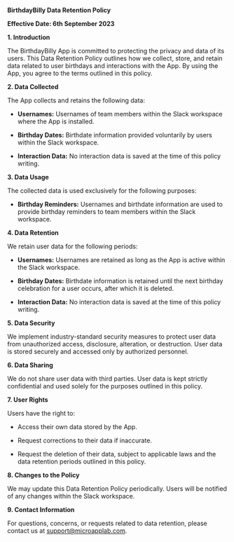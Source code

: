 
**BirthdayBilly Data Retention Policy**

**Effective Date: 6th September 2023**

**1. Introduction**

The BirthdayBilly App is committed to protecting the privacy and data of its users. This Data Retention Policy outlines how we collect, store, and retain data related to user birthdays and interactions with the App. By using the App, you agree to the terms outlined in this policy.

**2. Data Collected**

The App collects and retains the following data:

- **Usernames:** Usernames of team members within the Slack workspace where the App is installed.

- **Birthday Dates:** Birthdate information provided voluntarily by users within the Slack workspace.

- **Interaction Data:** No interaction data is saved at the time of this policy writing.

**3. Data Usage**

The collected data is used exclusively for the following purposes:

- **Birthday Reminders:** Usernames and birthdate information are used to provide birthday reminders to team members within the Slack workspace.

**4. Data Retention**

We retain user data for the following periods:

- **Usernames:** Usernames are retained as long as the App is active within the Slack workspace.

- **Birthday Dates:** Birthdate information is retained until the next birthday celebration for a user occurs, after which it is deleted.

- **Interaction Data:** No interaction data is saved at the time of this policy writing.

**5. Data Security**

We implement industry-standard security measures to protect user data from unauthorized access, disclosure, alteration, or destruction. User data is stored securely and accessed only by authorized personnel.

**6. Data Sharing**

We do not share user data with third parties. User data is kept strictly confidential and used solely for the purposes outlined in this policy.

**7. User Rights**

Users have the right to:

- Access their own data stored by the App.

- Request corrections to their data if inaccurate.

- Request the deletion of their data, subject to applicable laws and the data retention periods outlined in this policy.

**8. Changes to the Policy**

We may update this Data Retention Policy periodically. Users will be notified of any changes within the Slack workspace.

**9. Contact Information**

For questions, concerns, or requests related to data retention, please contact us at support@microapplab.com.
